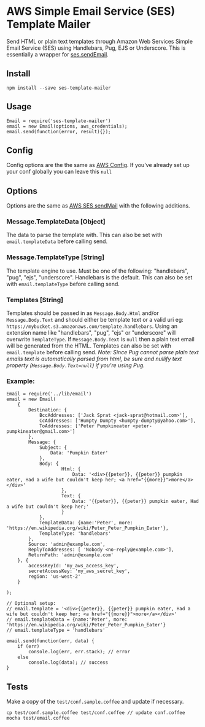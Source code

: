 # AWS Simple Email Service (SES) Template Mailer

Send HTML or plain text templates through Amazon Web Services Simple Email Service (SES) using Handlebars, Pug, EJS or Underscore. This is essentially a wrapper for [ses.sendEmail](http://docs.aws.amazon.com/AWSJavaScriptSDK/latest/AWS/SES.html#sendEmail-property).

## Install

	npm install --save ses-template-mailer

## Usage

	Email = require('ses-template-mailer')
	email = new Email(options, aws_credentials);
	email.send(function(error, result){});


## Config

Config options are the the same as [AWS Config](http://docs.aws.amazon.com/AWSJavaScriptSDK/guide/node-configuring.html). If you've already set up your conf globally you can leave this `null`


## Options

Options are the same as [AWS SES sendMail](http://docs.aws.amazon.com/AWSJavaScriptSDK/latest/AWS/SES.html#sendEmail-property) with the following additions.

### Message.TemplateData [Object]

The data to parse the template with. This can also be set with `email.templateData` before calling send.

### Message.TemplateType [String]

The template engine to use. Must be one of the following: "handlebars", "pug", "ejs", "underscore". Handlebars is the default. This can also be set with `email.templateType` before calling send.

### Templates [String]

Templates should be passed in as `Message.Body.Html` and/or `Message.Body.Text` and should either be template text or a valid uri eg: `https://mybucket.s3.amazonaws.com/template.handlebars`. Using an extension name like "handlebars", "pug", "ejs" or "underscore" will overwrite `TemplateType`. If `Message.Body.Text` is `null` then a plain text email will be generated from the HTML. Templates can also be set with `email.template` before calling send. *Note: Since Pug cannot parse plain text emails text is automatically parsed from html, be sure and nullify text property (`Message.Body.Text=null`) if you're using Pug.*


### Example:

	Email = require('../lib/email')
	email = new Email(
		{
			Destination: {
				BccAddresses: ['Jack Sprat <jack-sprat@hotmail.com>'],
				CcAddresses: ['Humpty Dumpty <humpty-dumpty@yahoo.com>'],
				ToAddresses: ['Peter Pumpkineater <peter-pumpkineater@gmail.com>']
			},
			Message: {
				Subject: {
					Data: 'Pumpkin Eater'
				},
				Body: {
						Html: {
							Data: '<div>{{peter}}, {{peter}} pumpkin eater, Had a wife but couldn't keep her; <a href="{{more}}">more</a></div>'
						},
						Text: {
							Data: '{{peter}}, {{peter}} pumpkin eater, Had a wife but couldn't keep her;'
						}
				},
				TemplateData: {name:'Peter', more: 'https://en.wikipedia.org/wiki/Peter_Peter_Pumpkin_Eater'},
				TemplateType: 'handlebars'
			},
			Source: 'admin@example.com',
			ReplyToAddresses: [ 'Nobody <no-reply@example.com>'],
			ReturnPath: 'admin@example.com'
		}, {
			accessKeyId: 'my_aws_access_key',
			secretAccessKey: 'my_aws_secret_key',
			region: 'us-west-2'
		}

	);

	// Optional setup:
	// email.template = '<div>{{peter}}, {{peter}} pumpkin eater, Had a wife but couldn't keep her; <a href="{{more}}">more</a></div>'
	// email.templateData = {name:'Peter', more: 'https://en.wikipedia.org/wiki/Peter_Peter_Pumpkin_Eater'}
	// email.templateType = 'handlebars'

	email.send(function(err, data) {
		if (err)
			console.log(err, err.stack); // error
		else
			console.log(data); // success
	}

## Tests

Make a copy of the `test/conf.sample.coffee` and update if necessary.

	cp test/conf.sample.coffee test/conf.coffee // update conf.coffee
	mocha test/email.coffee

